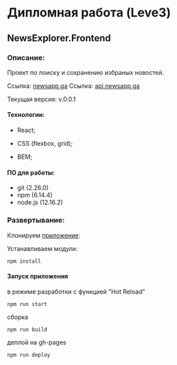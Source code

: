 # Дипломная работа (Leve3)
## NewsExplorer.Frontend

### Описание:

Проект по поиску и сохранению избраных новостей.

Ссылка: [newsapp.ga](https://newsapp.ga "NewsExplorer")
Ссылка: [api.newsapp.ga](https://newsapp.ga "NewsExplorer")

Текущая версия: v.0.0.1

#### Технологии: 
- React;

- CSS (flexbox, grid);
- BEM;

#### ПО для работы:
- git (2.26.0) 
- npm (6.14.4)
- node.js (12.16.2)

### Развертывание:
Клонируем [приложение](https://github.com/ko1p/news-app-react "NewsExplorer"):

Устанавливаем модули:

    npm install

#### Запуск приложения
в режиме разработки с функцией "Hot Reload"

    npm run start
    
сборка 

    npm run build

деплой на gh-pages

    npm run deploy
